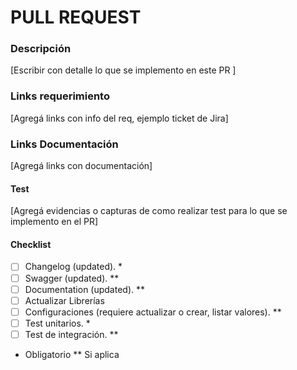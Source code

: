 # PULL REQUEST

### Descripción
[Escribir con detalle lo que se implemento en este PR ]

### Links requerimiento
[Agreg&aacute; links con info del req, ejemplo ticket de Jira]

### Links Documentaci&oacute;n
[Agreg&aacute; links con documentación]

#### Test
[Agregá evidencias o capturas de como realizar test para lo que se implemento en el PR]

#### Checklist
- [ ] Changelog (updated). *
- [ ] Swagger (updated). **
- [ ] Documentation (updated). **
- [ ] Actualizar Librerías
- [ ] Configuraciones (requiere actualizar o crear, listar valores). **
- [ ] Test unitarios. *
- [ ] Test de integración. **

*  Obligatorio
** Si aplica